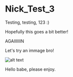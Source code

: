 # Nick_Test_3

Testing, testing, 123 :)

Hopefully this goes a bit better!

AGAIIIIIIN

Let's try an immage bro!

[Betterment_Logo]: https://www.debtroundup.com/wp-content/uploads/2015/01/betterment_logo_vertical.jpg

![alt text][Betterment_Logo]

Hello babe, please enjoy.
